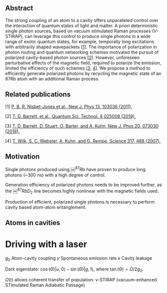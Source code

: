 ## Abstract

The strong coupling of an atom to a cavity offers unparalleled control over the interaction of quantum states of light and matter. A priori deterministic single photon sources, based on vacuum stimulated Raman processes (V-STIRAP), can leverage this control to produce single photons in a wide range of exotic quantum states, for example, temporally long excitations with arbitrarily shaped wavepackets [[1](https://iopscience.iop.org/article/10.1088/1367-2630/13/10/103036/pdf)]. The importance of polarization in photon routing and quantum networking schemes motivated the pursuit of polarized cavity-based photon sources [[2](https://iopscience.iop.org/article/10.1088/2058-9565/aafaba/pdf)]. However, unforeseen perturbative effects of the magnetic field, required to polarize the emission, limited the efficiency of such schemes [[3](https://iopscience.iop.org/article/10.1088/1367-2630/aad14e/pdf), [4](https://science.sciencemag.org/content/317/5837/488)]. We propose a method to efficiently generate polarized photons by recycling the magnetic state of an 87Rb atom with an additional Raman process. 

## Related publications

[1] [P. B. R. Nisbet-Jones et al., New J. Phys 13, 103036 (2011).](https://iopscience.iop.org/article/10.1088/1367-2630/13/10/103036/pdf)

[2] [T. D. Barrett, et al., Quantum Sci. Technol. 4 025008 (2019).](https://iopscience.iop.org/article/10.1088/2058-9565/aafaba/pdf)

[3] [T. D. Barrett, D. Stuart, O. Barter, and A. Kuhn, New J. Phys 20, 073030 (2018).](https://iopscience.iop.org/article/10.1088/1367-2630/aad14e/pdf)

[4] [T. Wilk, S. C. Webster, A. Kuhn, and G. Rempe, Science 317, 488 (2007).](https://science.sciencemag.org/content/317/5837/488)


## Motivation

Single photons produced using ￼$^{87}\text{Rb}$ have proven to produce long photons (~300 ns) with a high degree of control. 

Generation efficiency of polarized photons needs to be improved further, as the ￼$^{87}\text{Rb} D_2$  line becomes highly nonlinear with the magnetic fields used. 

Production of efficient, polarized single photons is necessary to perform cavity based atom-atom entanglement.

## Atoms in cavities
# Driving with a laser

$g_0$ Atom-cavity coupling
$\gamma$ Spontaneous emission rate
$\kappa$ Cavity leakage

Dark eigenstate:
$\cos (\Theta)|u, 0\rangle-\sin (\Theta)|g, 1\rangle$, where $\tan (\Theta)=\Omega/2 g_{0}.$

$\Omega \left(t\right)$ allows coherent transfer of population:
v-STIRAP (vacuum-enhanced STImulated Raman Adiabatic Passage)
